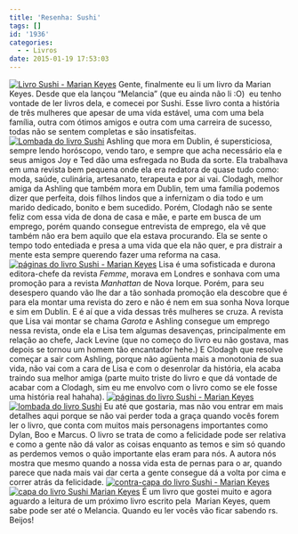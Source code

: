 ```yaml
---
title: 'Resenha: Sushi'
tags: []
id: '1936'
categories:
  - - Livros
date: 2015-01-19 17:53:03
---
```


[![Livro Sushi - Marian Keyes](http://natalia.blog.br/wp-content/uploads/2015/01/DSC03507-1024x768.jpg)](http://natalia.blog.br/wp-content/uploads/2015/01/DSC03507.jpg) Gente, finalmente eu li um livro da Marian Keyes. Desde que ela lançou “Melancia” (que eu ainda não li :O)  eu tenho vontade de ler livros dela, e comecei por Sushi. Esse livro conta a história de três mulheres que apesar de uma vida estável, uma com uma bela família, outra com ótimos amigos e outra com uma carreira de sucesso, todas não se sentem completas e são insatisfeitas. [![Lombada do livro Sushi](http://natalia.blog.br/wp-content/uploads/2015/01/DSC03502-1024x768.jpg)](http://natalia.blog.br/wp-content/uploads/2015/01/DSC03502.jpg) Ashling que mora em Dublin, é supersticiosa, sempre lendo horóscopo, vendo taro, e sempre que acha necessário ela e seus amigos Joy e Ted dão uma esfregada no Buda da sorte. Ela trabalhava em uma revista bem pequena onde ela era redatora de quase tudo como: moda, saúde, culinária, artesanato, terapeuta e por ai vai. Clodagh, melhor amiga da Ashling que também mora em Dublin, tem uma família podemos dizer que perfeita, dois filhos lindos que a infernizam o dia todo e um marido dedicado, bonito e bem sucedido. Porém, Clodagh não se sente feliz com essa vida de dona de casa e mãe, e parte em busca de um emprego, porém quando consegue entrevista de emprego, ela vê que também não era bem aquilo que ela estava procurando. Ela se sente o tempo todo entediada e presa a uma vida que ela não quer, e pra distrair a mente esta sempre querendo fazer uma reforma na casa. [![páginas do livro Sushi - Marian Keyes](http://natalia.blog.br/wp-content/uploads/2015/01/DSC03504-1024x768.jpg)](http://natalia.blog.br/wp-content/uploads/2015/01/DSC03504.jpg) Lisa é uma sofisticada e durona editora-chefe da revista _Femme_, morava em Londres e sonhava com uma promoção para a revista _Manhattan_ de Nova Iorque. Porém, para seu desespero quando vão lhe dar a tão sonhada promoção ela descobre que é para ela montar uma revista do zero e não é nem em sua sonha Nova Iorque e sim em Dublin. E é aí que a vida dessas três mulheres se cruza. A revista que Lisa vai montar se chama _Garota_ e Ashling consegue um emprego nessa revista, onde ela e Lisa tem algumas desavenças, principalmente em relação ao chefe, Jack Levine (que no começo do livro eu não gostava, mas depois se tornou um homem tão encantador hehe.) E Clodagh que resolve começar a sair com Ashling, porque não agüenta mais a monotonia de sua vida, não vai com a cara de Lisa e com o desenrolar da história, ela acaba traindo sua melhor amiga (parte muito triste do livro e que dá vontade de acabar com a Clodagh, sim eu me envolvo com o livro como se ele fosse uma história real hahaha). [![páginas do livro Sushi - Marian Keyes](http://natalia.blog.br/wp-content/uploads/2015/01/DSC03503-1024x768.jpg)](http://natalia.blog.br/wp-content/uploads/2015/01/DSC03503.jpg) [![lombada do livro Sushi](http://natalia.blog.br/wp-content/uploads/2015/01/DSC03506-1024x768.jpg)](http://natalia.blog.br/wp-content/uploads/2015/01/DSC03506.jpg) Eu até que gostaria, mas não vou entrar em mais detalhes aqui porque se não vai perder toda a graça quando vocês forem ler o livro, que conta com muitos mais personagens importantes como Dylan, Boo e Marcus. O livro se trata de como a felicidade pode ser relativa e como a gente não dá valor as coisas enquanto as temos e sim só quando as perdemos vemos o quão importante elas eram para nós. A autora nós mostra que mesmo quando a nossa vida esta de pernas para o ar, quando parece que nada mais vai dar certa a gente consegue dá a volta por cima e correr atrás da felicidade. [![contra-capa do livro Sushi - Marian Keyes](http://natalia.blog.br/wp-content/uploads/2015/01/DSC03505-1024x768.jpg)](http://natalia.blog.br/wp-content/uploads/2015/01/DSC03505.jpg) [![capa do livro Sushi Marian Keyes](http://natalia.blog.br/wp-content/uploads/2015/01/DSC03501-1024x768.jpg)](http://natalia.blog.br/wp-content/uploads/2015/01/DSC03501.jpg) É um livro que gostei muito e agora aguardo a leitura de um próximo livro escrito pela  Marian Keyes, quem sabe pode ser até o Melancia. Quando eu ler vocês vão ficar sabendo rs. Beijos!
